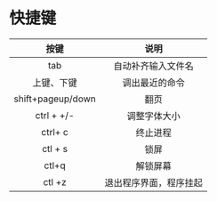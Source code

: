 # 快捷键

|按键               |说明                       |
|:-:                |:-:                        |
|tab                |   自动补齐输入文件名        |
|上键、下键          |   调出最近的命令           |
|shift+pageup/down  |   翻页                    |
|ctrl +  +/-        |   调整字体大小              |
|ctrl+ c            |   终止进程                 |
|ctl + s            |   锁屏                     |
|ctl+q              |   解锁屏幕                 |
|ctl +z             |   退出程序界面，程序挂起    |